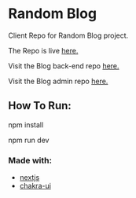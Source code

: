 # Random Blog

Client Repo for Random Blog project.

The Repo is live [here.]()

Visit the Blog back-end repo [here.]()

Visit the Blog admin repo [here.]()

## How To Run:

npm install

npm run dev

### Made with:

- [nextjs](https://nextjs.org/)
- [chakra-ui](https://chakra-ui.com/)
